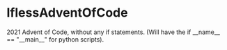# IflessAdventOfCode
2021 Advent of Code, without any if statements. (Will have the if \_\_name\_\_ == "\_\_main\_\_" for python scripts).
